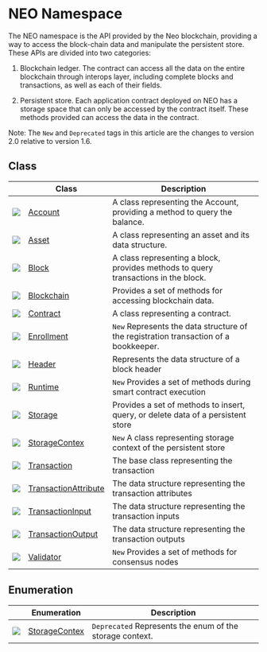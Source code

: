 # NEO Namespace

The NEO namespace is the API provided by the Neo blockchain, providing a way to access the block-chain data and manipulate the persistent store. These APIs are divided into two categories:

1. Blockchain ledger. The contract can access all the data on the entire blockchain through interops layer, including complete blocks and transactions, as well as each of their fields.

2. Persistent store. Each application contract deployed on NEO has a storage space that can only be accessed by the contract itself. These methods provided can access the data in the contract.

Note: The `New` and `Deprecated` tags in this article are the changes to version 2.0 relative to version 1.6.

## Class

| | Class | Description |
| ---------------------------------------- | ---------------------------------------- | ---------------------- |
| ![](https://i-msdn.sec.s-msft.com/dynimg/IC29808.jpeg) | [Account](neo/Account.md)          | A class representing the Account, providing a method to query the balance.      |
| ![](https://i-msdn.sec.s-msft.com/dynimg/IC29808.jpeg) | [Asset](neo/Asset.md)              | A class representing an asset and its data structure.         |
| ![](https://i-msdn.sec.s-msft.com/dynimg/IC29808.jpeg) | [Block](neo/Block.md)              | A class representing a block, provides methods to query transactions in the block.  |
| ![](https://i-msdn.sec.s-msft.com/dynimg/IC29808.jpeg) | [Blockchain](neo/Blockchain.md)    | Provides a set of methods for accessing blockchain data.    |
| ![](https://i-msdn.sec.s-msft.com/dynimg/IC29808.jpeg) | [Contract](neo/Contract.md)        | A class representing a contract.                |
| ![](https://i-msdn.sec.s-msft.com/dynimg/IC29808.jpeg) | [Enrollment](neo/Enrollment.md)    | `New` Represents the data structure of the registration transaction of a bookkeeper. |
| ![](https://i-msdn.sec.s-msft.com/dynimg/IC29808.jpeg) | [Header](neo/Header.md)            | Represents the data structure of a block header           |
| ![](https://i-msdn.sec.s-msft.com/dynimg/IC29808.jpeg) | [Runtime](neo/Runtime.md)          | `New` Provides a set of methods during smart contract execution   |
| ![](https://i-msdn.sec.s-msft.com/dynimg/IC29808.jpeg) | [Storage](neo/Storage.md)          | Provides a set of methods to insert, query, or delete data of a persistent store   |
| ![](https://i-msdn.sec.s-msft.com/dynimg/IC29808.jpeg) | [StorageContex](neo/StorageContex.md) | `New` A class representing storage context of the persistent store  |
| ![](https://i-msdn.sec.s-msft.com/dynimg/IC29808.jpeg) | [Transaction](neo/Transaction.md)  |  The base class representing the transaction            |
| ![](https://i-msdn.sec.s-msft.com/dynimg/IC29808.jpeg) | [TransactionAttribute](neo/TransactionAttribute.md) | The data structure representing the transaction attributes          |
| ![](https://i-msdn.sec.s-msft.com/dynimg/IC29808.jpeg) | [TransactionInput](neo/TransactionInput.md) | The data structure representing the transaction inputs         |
| ![](https://i-msdn.sec.s-msft.com/dynimg/IC29808.jpeg) | [TransactionOutput](neo/TransactionOutput.md) | The data structure representing the transaction outputs         |
| ![](https://i-msdn.sec.s-msft.com/dynimg/IC29808.jpeg) | [Validator](neo/Validator.md)      | `New` Provides a set of methods for consensus nodes      |

## Enumeration

|  | Enumeration | Description |
| ---------------------------------------- | ---------------------------------------- | ----------------------- |
| ![](https://i-msdn.sec.s-msft.com/dynimg/IC134134.jpeg) | [StorageContex](neo/StorageContex2.md) | `Deprecated`  Represents the enum of the storage context. |
